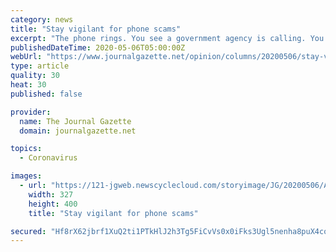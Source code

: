 ```yaml
---
category: news
title: "Stay vigilant for phone scams"
excerpt: "The phone rings. You see a government agency is calling. You hear a monotone voice on the other end, claiming to be from the IRS asking for your Socia"
publishedDateTime: 2020-05-06T05:00:00Z
webUrl: "https://www.journalgazette.net/opinion/columns/20200506/stay-vigilant-for-phone-scams"
type: article
quality: 30
heat: 30
published: false

provider:
  name: The Journal Gazette
  domain: journalgazette.net

topics:
  - Coronavirus

images:
  - url: "https://121-jgweb.newscyclecloud.com/storyimage/JG/20200506/ARTICLE/305069996/AR/0/AR-305069996.jpg"
    width: 327
    height: 400
    title: "Stay vigilant for phone scams"

secured: "Hf8rX62jbrf1XuQ2ti1PTkHlJ2h3Tg5FiCvVs0x0iFks3Ugl5nenha8puX4coe/VC4GZ0fm/JASjs33BcLDdlP1UKPmnX/Dj1Q4gY8Rub8wOOxtMBR3LGYiCTc46dctoFmwhBaOnNrEcPIgrGK0rBZAA3DL1nCCwAu7hZYyaC7TBSx65DFZCTz+isrLq/S2DFFHcBVzw4a4xINQXzs3dhcdeNVfDlkIlgsvP0+l4oD2422RoBe4SWnBNyFT2wzuNNvvRU09arGWuCEAvCd0jYK55pkEkQ8ndsMPZY1JaE16G2EHiGSKzKQG5ZlgwgUW8;S1zhoMXheZia4mex+b+oDQ=="
---
```


